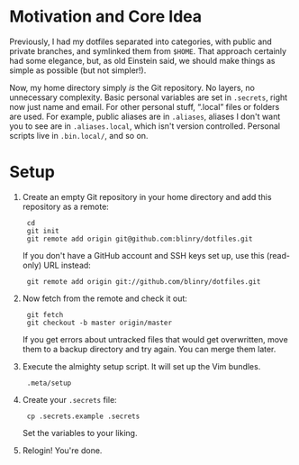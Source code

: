 Motivation and Core Idea
========================

Previously, I had my dotfiles separated into categories, with public and private branches, and symlinked them from `$HOME`. That approach certainly had some elegance, but, as old Einstein said, we should make things as simple as possible (but not simpler!).

Now, my home directory simply *is* the Git repository. No layers, no unnecessary complexity. Basic personal variables are set in `.secrets`, right now just name and email. For other personal stuff, “.local” files or folders are used. For example, public aliases are in `.aliases`, aliases I don't want you to see are in `.aliases.local`, which isn't version controlled. Personal scripts live in `.bin.local/`, and so on.

Setup
=====

1. Create an empty Git repository in your home directory and add this repository as a remote:

        cd
        git init
        git remote add origin git@github.com:blinry/dotfiles.git
    
    If you don't have a GitHub account and SSH keys set up, use this (read-only) URL instead:
    
        git remote add origin git://github.com/blinry/dotfiles.git

2. Now fetch from the remote and check it out:

        git fetch
        git checkout -b master origin/master

    If you get errors about untracked files that would get overwritten, move them to a backup directory and try again. You can merge them later.

3. Execute the almighty setup script. It will set up the Vim bundles.

        .meta/setup

4. Create your `.secrets` file:

        cp .secrets.example .secrets

    Set the variables to your liking.

5. Relogin! You're done.
